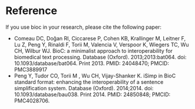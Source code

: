 # Reference

If you use bioc in your research, please cite the following paper:

  - Comeau DC, Doğan RI, Ciccarese P, Cohen KB, Krallinger M, Leitner F, Lu Z, Peng Y, Rinaldi F, Torii M, 
    Valencia V, Verspoor K, Wiegers TC, Wu CH, Wilbur WJ. BioC: a minimalist approach to interoperability 
    for biomedical text processing. Database (Oxford). 2013;2013:bat064. doi: 10.1093/database/bat064. 
    Print 2013. PMID: 24048470; PMCID: PMC3889917
  - Peng Y, Tudor CO, Torii M , Wu CH, Vijay-Shanker K. iSimp in BioC standard format: enhancing the 
    interoperability of a sentence simplification system. Database (Oxford). 2014;2014. 
    doi: 10.1093/database/bau038. Print 2014. PMID: 24850848; PMCID: PMC4028706. 